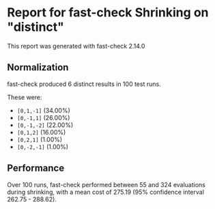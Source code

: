 # Report for fast-check Shrinking on "distinct"

This report was generated with fast-check 2.14.0

## Normalization

fast-check produced 6 distinct results in 100 test runs.

These were:

* ``[0,1,-1]`` (34.00%)
* ``[0,-1,1]`` (26.00%)
* ``[0,-1,-2]`` (22.00%)
* ``[0,1,2]`` (16.00%)
* ``[0,2,1]`` (1.00%)
* ``[0,-2,-1]`` (1.00%)

## Performance

Over 100 runs, fast-check performed between 55 and 324 evaluations during shrinking,
with a mean cost of 275.19 (95% confidence interval 262.75 - 288.62).
